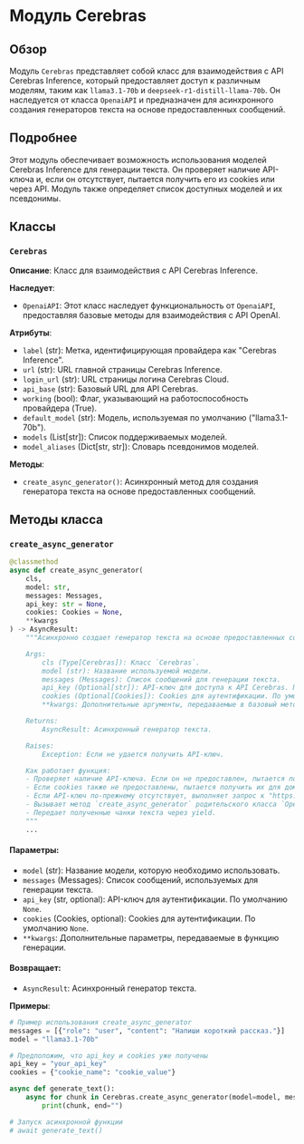 # Модуль Cerebras

## Обзор

Модуль `Cerebras` представляет собой класс для взаимодействия с API Cerebras Inference, который предоставляет доступ к различным моделям, таким как `llama3.1-70b` и `deepseek-r1-distill-llama-70b`. Он наследуется от класса `OpenaiAPI` и предназначен для асинхронного создания генераторов текста на основе предоставленных сообщений.

## Подробнее

Этот модуль обеспечивает возможность использования моделей Cerebras Inference для генерации текста. Он проверяет наличие API-ключа и, если он отсутствует, пытается получить его из cookies или через API. Модуль также определяет список доступных моделей и их псевдонимы.

## Классы

### `Cerebras`

**Описание**: Класс для взаимодействия с API Cerebras Inference.

**Наследует**:
- `OpenaiAPI`: Этот класс наследует функциональность от `OpenaiAPI`, предоставляя базовые методы для взаимодействия с API OpenAI.

**Атрибуты**:
- `label` (str): Метка, идентифицирующая провайдера как "Cerebras Inference".
- `url` (str): URL главной страницы Cerebras Inference.
- `login_url` (str): URL страницы логина Cerebras Cloud.
- `api_base` (str): Базовый URL для API Cerebras.
- `working` (bool): Флаг, указывающий на работоспособность провайдера (True).
- `default_model` (str): Модель, используемая по умолчанию ("llama3.1-70b").
- `models` (List[str]): Список поддерживаемых моделей.
- `model_aliases` (Dict[str, str]): Словарь псевдонимов моделей.

**Методы**:
- `create_async_generator()`: Асинхронный метод для создания генератора текста на основе предоставленных сообщений.

## Методы класса

### `create_async_generator`

```python
@classmethod
async def create_async_generator(
    cls,
    model: str,
    messages: Messages,
    api_key: str = None,
    cookies: Cookies = None,
    **kwargs
) -> AsyncResult:
    """Асинхронно создает генератор текста на основе предоставленных сообщений, используя API Cerebras Inference.

    Args:
        cls (Type[Cerebras]): Класс `Cerebras`.
        model (str): Название используемой модели.
        messages (Messages): Список сообщений для генерации текста.
        api_key (Optional[str]): API-ключ для доступа к API Cerebras. По умолчанию `None`.
        cookies (Optional[Cookies]): Cookies для аутентификации. По умолчанию `None`.
        **kwargs: Дополнительные аргументы, передаваемые в базовый метод `create_async_generator`.

    Returns:
        AsyncResult: Асинхронный генератор текста.

    Raises:
        Exception: Если не удается получить API-ключ.

    Как работает функция:
    - Проверяет наличие API-ключа. Если он не предоставлен, пытается получить его из cookies.
    - Если cookies также не предоставлены, пытается получить их для домена ".cerebras.ai".
    - Если API-ключ по-прежнему отсутствует, выполняет запрос к "https://inference.cerebras.ai/api/auth/session" для получения API-ключа.
    - Вызывает метод `create_async_generator` родительского класса `OpenaiAPI` с необходимыми параметрами.
    - Передает полученные чанки текста через yield.
    """
    ...
```

#### Параметры:
- `model` (str): Название модели, которую необходимо использовать.
- `messages` (Messages): Список сообщений, используемых для генерации текста.
- `api_key` (str, optional): API-ключ для аутентификации. По умолчанию `None`.
- `cookies` (Cookies, optional): Cookies для аутентификации. По умолчанию `None`.
- `**kwargs`: Дополнительные параметры, передаваемые в функцию генерации.

#### Возвращает:
- `AsyncResult`: Асинхронный генератор текста.

**Примеры**:

```python
# Пример использования create_async_generator
messages = [{"role": "user", "content": "Напиши короткий рассказ."}]
model = "llama3.1-70b"

# Предположим, что api_key и cookies уже получены
api_key = "your_api_key"
cookies = {"cookie_name": "cookie_value"}

async def generate_text():
    async for chunk in Cerebras.create_async_generator(model=model, messages=messages, api_key=api_key, cookies=cookies):
        print(chunk, end="")

# Запуск асинхронной функции
# await generate_text()